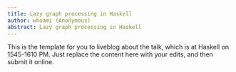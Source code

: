 ```yaml
---
title: Lazy graph processing in Haskell
author: whoami (Anonymous)
abstract: Lazy graph processing in Haskell
---
```


This is the template for you to liveblog about the talk,
which is at Haskell on 1545-1610 PM.  Just replace the content here
with your edits, and then submit it online.
